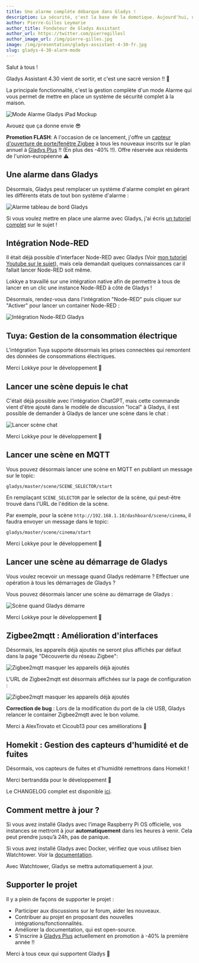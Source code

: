 ```yaml
---
title: Une alarme complète débarque dans Gladys !
description: La sécurité, c'est la base de la domotique. Aujourd'hui, une alarme complète débarque dans Gladys pour vous permettre de gérer la sécurité de votre maison.
author: Pierre-Gilles Leymarie
author_title: Fondateur de Gladys Assistant
author_url: https://twitter.com/pierregillesl
author_image_url: /img/pierre-gilles.jpg
image: /img/presentation/gladys-assistant-4-30-fr.jpg
slug: gladys-4-30-alarm-mode
---
```


Salut à tous !

Gladys Assistant 4.30 vient de sortir, et c'est une sacré version !! 🥳

La principale fonctionnalité, c'est la gestion complète d'un mode Alarme qui vous permet de mettre en place un système de sécurité complet à la maison.

![Mode Alarme Gladys iPad Mockup](../../../static/img/articles/fr/gladys-4-30/alarm_ipad_mockup_fr.png)

Avouez que ça donne envie 😎

**Promotion FLASH**: A l'occasion de ce lancement, j'offre un [capteur d'ouverture de porte/fenêtre Zigbee](https://www.domadoo.fr/fr/peripheriques/5320-sonoff-capteur-d-ouverture-de-portefenetre-zigbee-30-snzb-04-6920075776126.html?domid=17) à tous les nouveaux inscrits sur le plan annuel à [Gladys Plus](/fr/plus/) !! (En plus des -40% !!). Offre réservée aux résidents de l'union-européenne ⚠️

## Une alarme dans Gladys

Désormais, Gladys peut remplacer un système d'alarme complet en gérant les différents états de tout bon système d'alarme :

<!--truncate-->

![Alarme tableau de bord Gladys](../../../static/img/articles/fr/gladys-4-30/alarm-dashboard.jpg)

Si vous voulez mettre en place une alarme avec Gladys, j'ai écris [un tutoriel complet](/fr/docs/dashboard/alarm/) sur le sujet !

## Intégration Node-RED

Il était déjà possible d'interfacer Node-RED avec Gladys (Voir [mon tutoriel Youtube sur le sujet](https://www.youtube.com/watch?v=bpmHzR8_S5g)), mais cela demandait quelques connaissances car il fallait lancer Node-RED soit même.

Lokkye a travaillé sur une intégration native afin de permettre à tous de lancer en un clic une instance Node-RED à côté de Gladys !

Désormais, rendez-vous dans l'intégration "Node-RED" puis cliquer sur "Activer" pour lancer un container Node-RED :

![Intégration Node-RED Gladys](../../../static/img/articles/fr/gladys-4-30/node-red-integration.jpg)

## Tuya: Gestion de la consommation électrique

L'intégration Tuya supporte désormais les prises connectées qui remontent des données de consommations électriques.

Merci Lokkye pour le développement 🙏

## Lancer une scène depuis le chat

C'était déjà possible avec l'intégration ChatGPT, mais cette commande vient d'être ajouté dans le modèle de discussion "local" à Gladys, il est possible de demander à Gladys de lancer une scène dans le chat :

![Lancer scène chat](../../../static/img/articles/fr/gladys-4-30/cinema-scene.png)

Merci Lokkye pour le développement 🙏

## Lancer une scène en MQTT

Vous pouvez désormais lancer une scène en MQTT en publiant un message sur le topic:

```
gladys/master/scene/SCENE_SELECTOR/start
```

En remplaçant `SCENE_SELECTOR` par le selector de la scène, qui peut-être trouvé dans l'URL de l'édition de la scène.

Par exemple, pour la scène `http://192.168.1.10/dashboard/scene/cinema`, il faudra envoyer un message dans le topic:

```
gladys/master/scene/cinema/start
```

Merci Lokkye pour le développement 🙏

## Lancer une scène au démarrage de Gladys

Vous voulez recevoir un message quand Gladys redémarre ? Effectuer une opération à tous les démarrages de Gladys ?

Vous pouvez désormais lancer une scène au démarrage de Gladys :

![Scène quand Gladys démarre](../../../static/img/articles/fr/gladys-4-30/gladys-start-trigger.png)

Merci Lokkye pour le développement 🙏

## Zigbee2mqtt : Amélioration d'interfaces

Désormais, les appareils déjà ajoutés ne seront plus affichés par défaut dans la page "Découverte du réseau Zigbee":

![Zigbee2mqtt masquer les appareils déjà ajoutés](../../../static/img/articles/fr/gladys-4-30/zigbee2mqtt-hide-already-added-devices.png)

L'URL de Zigbee2mqtt est désormais affichées sur la page de configuration :

![Zigbee2mqtt masquer les appareils déjà ajoutés](../../../static/img/articles/fr/gladys-4-30/zigbee2mqtt-display-url.png)

**Correction de bug** : Lors de la modification du port de la clé USB, Gladys relancer le container Zigbee2mqtt avec le bon volume.

Merci à AlexTrovato et Cicoub13 pour ces améliorations 🙏

## Homekit : Gestion des capteurs d'humidité et de fuites

Désormais, vos capteurs de fuites et d'humidité remettrons dans Homekit !

Merci bertrandda pour le développement 🙏

Le CHANGELOG complet est disponible [ici](https://github.com/GladysAssistant/Gladys/releases/tag/v4.30.0).

## Comment mettre à jour ?

Si vous avez installé Gladys avec l’image Raspberry Pi OS officielle, vos instances se mettront à jour **automatiquement** dans les heures à venir. Cela peut prendre jusqu’à 24h, pas de panique.

Si vous avez installé Gladys avec Docker, vérifiez que vous utilisez bien Watchtower. Voir la [documentation](/fr/docs/installation/docker#mise-à-jour-automatique-avec-watchtower).

Avec Watchtower, Gladys se mettra automatiquement à jour.

## Supporter le projet

Il y a plein de façons de supporter le projet :

- Participer aux discussions sur le forum, aider les nouveaux.
- Contribuer au projet en proposant des nouvelles intégrations/fonctionnalités.
- Améliorer la documentation, qui est open-source.
- S'inscrire à [Gladys Plus](/fr/plus) actuellement en promotion à -40% la première année !!

Merci à tous ceux qui supportent Gladys 🙏

